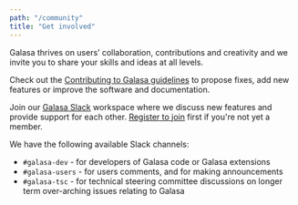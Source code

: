```yaml
---
path: "/community"
title: "Get involved"
---
```


Galasa thrives on users’ collaboration, contributions and creativity and we invite you to share your skills and ideas at all levels.

Check out the [Contributing to Galasa guidelines](https://github.com/galasa-dev/projectmanagement/blob/main/contributing.md) to propose fixes, add new features or improve the software and documentation.

Join our <a href="https://openmainframeproject.slack.com/archives/C05TCCQDE65" target="_blank"> Galasa Slack</a> workspace where we discuss new features and provide support for each other. <a href="https://openmainframeproject.slack.com/signup#/domain-signup" target="_blank"> Register to join</a> first if you're not yet a member.

We have the following available Slack channels:

- `#galasa-dev` - for developers of Galasa code or Galasa extensions 
- `#galasa-users` - for users comments, and for making announcements 
- `#galasa-tsc` - for technical steering committee discussions on longer term over-arching issues relating to Galasa 






